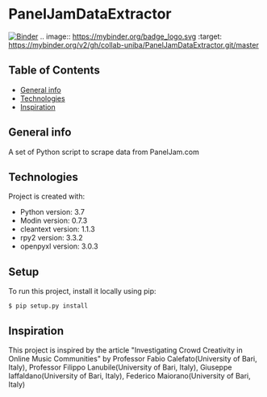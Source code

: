 # PanelJamDataExtractor
[![Binder](https://mybinder.org/badge_logo.svg)](https://mybinder.org/v2/gh/collab-uniba/PanelJamDataExtractor.git/master)
.. image:: https://mybinder.org/badge_logo.svg
 :target: https://mybinder.org/v2/gh/collab-uniba/PanelJamDataExtractor.git/master
 
## Table of Contents
* [General info](#general-info)
* [Technologies](#technologies)
* [Inspiration](#inspiration)

## General info
A set of Python script to scrape data from PanelJam.com

## Technologies
Project is created with:
* Python version: 3.7
* Modin version: 0.7.3
* cleantext version: 1.1.3
* rpy2 version: 3.3.2
* openpyxl version: 3.0.3

## Setup
To run this project, install it locally using pip:

```
$ pip setup.py install
```

## Inspiration
This project is inspired by the article "Investigating Crowd Creativity in Online Music Communities"
by Professor Fabio Calefato(University of Bari, Italy), Professor Filippo Lanubile(University of Bari, Italy),
Giuseppe Iaffaldano(University of Bari, Italy), Federico Maiorano(University of Bari, Italy)
